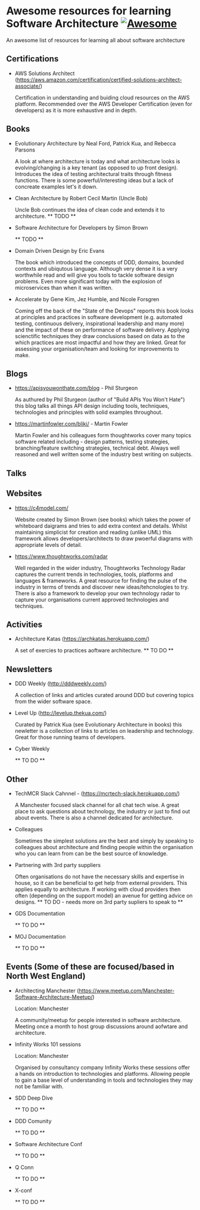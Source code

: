 # Awesome resources for learning Software Architecture [![Awesome](https://awesome.re/badge.svg)](https://awesome.re)
An awesome list of resources for learning all about software architecture

## Certifications

* AWS Solutions Architect (https://aws.amazon.com/certification/certified-solutions-architect-associate/)

  Certification in understanding and buiding cloud resources on the AWS platform. Recommended over the AWS Developer Certification (even for developers) as it is more exhaustive and in depth. 
  
## Books

* Evolutionary Architecture by Neal Ford, Patrick Kua, and Rebecca Parsons

  A look at where architecture is today and what architecture looks is evolving/changing is a key tenant (as opposed to up front design). Introduces the idea of testing architectural traits through fitness functions. There is some powerful/interesting ideas but a lack of concreate examples let's it down. 
 
* Clean Architecture by Robert Cecil Martin (Uncle Bob)

  Uncle Bob continues the idea of clean code and extends it to architecture. ** TODO ** 

* Software Architecture for Developers by Simon Brown

  ** TODO ** 
  
* Domain Driven Design by Eric Evans

  The book which introduced the concepts of DDD, domains, bounded contexts and ubiqutous language. Although very dense it is a very worthwhile read and will give you tools to tackle software design problems. Even more significant today with the explosion of microservices than when it was written. 
  
* Accelerate by Gene Kim, Jez Humble, and Nicole Forsgren

  Coming off the back of the "State of the Devops" reports this book looks at principles and practices in software development (e.g. automated testing, continuous delivery, inspirational leadership and many more) and the impact of these on performance of software delivery. Applying scienctific techniques they draw conclusions based on data as to the which practices are most impactful and how they are linked. Great for assessing your organisation/team and looking for improvements to make. 
  

## Blogs

* https://apisyouwonthate.com/blog - Phil Sturgeon 

  As authured by Phil Sturgeon (author of "Build APIs You Won't Hate") this blog talks all things API design including tools, techniques, technologies and principles with solid examples throughout.

* https://martinfowler.com/bliki/ - Martin Fowler 

  Martin Fowler and his colleagues form thoughtworks cover many topics software related including - design patterns, testing strategies, branching/feature switching strategies, technical debt. Always well reasoned and well written some of the industry best writing on subjects. 

## Talks



## Websites

* https://c4model.com/

  Website created by Simon Brown (see books) which takes the power of whiteboard daigrams and tries to add extra context and details. Whilst maintaining simplicist for creation and reading (unlike UML) this framework allows developers/architects to draw pwoerful diagrams with appropriate levels of detail.

* https://www.thoughtworks.com/radar

  Well regarded in the wider industry, Thoughtworks Technology Radar captures the current trends in technologies, tools, platforms and languages & frameworks. A great resource for finding the pulse of the industry in terms of trends and discover new ideas/tehcnologies to try. There is also a framework to develop your own technology radar to capture your organisations current approved technologies and techniques. 

## Activities

* Architecture Katas (https://archkatas.herokuapp.com/)

  A set of exercies to practices aoftware architecture. ** TO DO ** 

## Newsletters

* DDD Weekly (http://dddweekly.com/)

  A collection of links and articles curated around DDD but covering topics from the wider software space.
  
* Level Up (http://levelup.thekua.com/)

  Curated by Patrick Kua (see Evolutionary Architecture in books) this newletter is a collection of links to articles on leadership and technology. Great for those running teams of developers. 
  
* Cyber Weekly

  ** TO DO **

## Other

* TechMCR Slack Cahnnel - (https://mcrtech-slack.herokuapp.com/)

  A Manchester focused slack channel for all chat tech wise. A great place to ask questions about technology, the industry or just to find out about events. There is also a channel dedicated for architecture. 


* Colleagues

  Sometimes the simplest solutions are the best and simply by speaking to colleagues about architecture and finding people within the organisation who you can learn from can be the best source of knowledge. 

* Partnering with 3rd party suppliers

  Often organisations do not have the necessary skills and expertise in house, so it can be beneficial to get help from external providers. This applies equally to architecture. If working with cloud providers then often (depending on the support model) an avenue for getting advice on designs. ** TO DO - needs more on 3rd party supliers to speak to **

* GDS Documentation

  ** TO DO **

* MOJ Documentation

  ** TO DO **
  
## Events (Some of these are focused/based in North West England)

* Architecting Manchester (https://www.meetup.com/Manchester-Software-Architecture-Meetup/) 

  Location: Manchester
  
  A community/meetup for people interested in software architecture. Meeting once a month to host group discussions around aofwtare and architecture. 

* Infinity Works 101 sessions

  Location: Manchester 
  
  Organised by consultancy company Infinity Works these sessions offer a hands on introduction to technologies and platforms. Allowing people to gain a base level of understanding in tools and technologies they may not be familiar with. 

* SDD Deep Dive 

  ** TO DO **
  
* DDD Comunity

  ** TO DO **
  
* Software Architecture Conf

  ** TO DO **
  
* Q Conn

  ** TO DO **
  
* X-conf

  ** TO DO **
